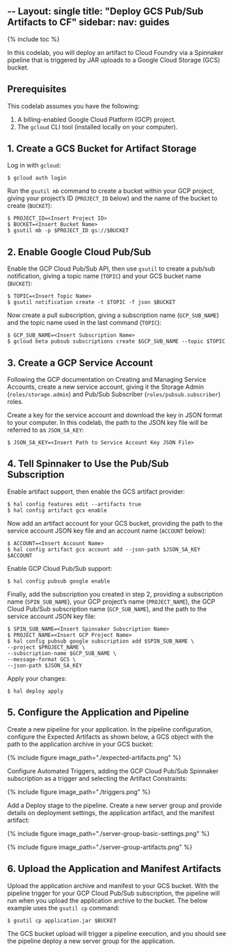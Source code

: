 --
 Layout: single
 title:  "Deploy GCS Pub/Sub Artifacts to CF"
 sidebar:
   nav: guides
---
 
 {% include toc %}
 
In this codelab, you will deploy an artifact to Cloud Foundry via a Spinnaker pipeline that is triggered by JAR uploads to a Google Cloud Storage (GCS) bucket.

## Prerequisites

This codelab assumes you have the following:

1. A billing-enabled Google Cloud Platform (GCP) project.
1. The `gcloud` CLI tool (installed locally on your computer).

## 1. Create a GCS Bucket for Artifact Storage

Log in with `gcloud`:

```
$ gcloud auth login
```

Run the `gsutil mb` command to create a bucket within your GCP project, giving your project’s ID (`PROJECT_ID` below) and the name of the bucket to create (`BUCKET`):

```
$ PROJECT_ID=<Insert Project ID>
$ BUCKET=<Insert Bucket Name>
$ gsutil mb -p $PROJECT_ID gs://$BUCKET
```

## 2. Enable Google Cloud Pub/Sub

Enable the GCP Cloud Pub/Sub API, then use `gsutil` to create a pub/sub notification, giving a topic name (`TOPIC`) and your GCS bucket name (`BUCKET`):

```
$ TOPIC=<Insert Topic Name>
$ gsutil notification create -t $TOPIC -f json $BUCKET
```

Now create a pull subscription, giving a subscription name (`GCP_SUB_NAME`) and the topic name used in the last command (`TOPIC`):

```
$ GCP_SUB_NAME=<Insert Subscription Name>
$ gcloud beta pubsub subscriptions create $GCP_SUB_NAME --topic $TOPIC
```

## 3. Create a GCP Service Account

Following the GCP documentation on Creating and Managing Service Accounts, create a new service account, giving it the Storage Admin (`roles/storage.admin`) and Pub/Sub Subscriber (`roles/pubsub.subscriber`) roles.

Create a key for the service account and download the key in JSON format to your computer. In this codelab, the path to the JSON key file will be referred to as `JSON_SA_KEY`:

```
$ JSON_SA_KEY=<Insert Path to Service Account Key JSON File>
```

## 4. Tell Spinnaker to Use the Pub/Sub Subscription

Enable artifact support, then enable the GCS artifact provider:

```
$ hal config features edit --artifacts true
$ hal config artifact gcs enable
```

Now add an artifact account for your GCS bucket, providing the path to the service account JSON key file and an account name (`ACCOUNT` below):

```
$ ACCOUNT=<Insert Account Name>
$ hal config artifact gcs account add --json-path $JSON_SA_KEY $ACCOUNT
```

Enable GCP Cloud Pub/Sub support:

```
$ hal config pubsub google enable
```

Finally, add the subscription you created in step 2, providing a subscription name (`SPIN_SUB_NAME`), your GCP project’s name (`PROJECT_NAME`), the GCP Cloud Pub/Sub subscription name (`GCP_SUB_NAME`), and the path to the service account JSON key file:

```
$ SPIN_SUB_NAME=<Insert Spinnaker Subscription Name>
$ PROJECT_NAME=<Insert GCP Project Name>
$ hal config pubsub google subscription add $SPIN_SUB_NAME \
--project $PROJECT_NAME \
--subscription-name $GCP_SUB_NAME \
--message-format GCS \
--json-path $JSON_SA_KEY
```

Apply your changes:

```
$ hal deploy apply
```

## 5. Configure the Application and Pipeline

Create a new pipeline for your application. In the pipeline configuration, configure the Expected Artifacts as shown below, a GCS object with the path to the application archive in your GCS bucket:

{% include figure
   image_path="./expected-artifacts.png"
%}

Configure Automated Triggers, adding the GCP Cloud Pub/Sub Spinnaker subscription as a trigger and selecting the Artifact Constraints:

{% include figure
   image_path="./triggers.png"
%}

Add a Deploy stage to the pipeline. Create a new server group and provide details on deployment settings, the application artifact, and the manifest artifact:

{% include figure
   image_path="./server-group-basic-settings.png"
%}

{% include figure
   image_path="./server-group-artifacts.png"
%}

## 6. Upload the Application and Manifest Artifacts

Upload the application archive and manifest to your GCS bucket. With the pipeline trigger for your GCP Cloud Pub/Sub subscription, the pipeline will run when you upload the application archive to the bucket. The below example uses the `gsutil cp` command:

```
$ gsutil cp application.jar $BUCKET
```

The GCS bucket upload will trigger a pipeline execution, and you should see the pipeline deploy a new server group for the application.
